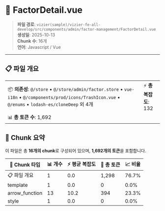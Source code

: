 # 📄 FactorDetail.vue

> **파일 경로**: `vizier(sample)/vizier-fe-all-develop/src/components/admin/factor-management/FactorDetail.vue`  
> **생성일**: 2025-10-13  
> **Chunk 수**: 16개  
> **언어**: Javascript / Vue
---





## 📋 파일 개요

| | |
|--|--|
| 📦 **의존성**: `@/store` • `@/store/admin/factor.store` • `vue-i18n` • `@/components/prod/icons/TrashIcon.vue` • `@/enums` • `lodash-es/cloneDeep` 외 4개 | ⚡ **총 복잡도**: 132 |
| 📊 **총 토큰 수**: 1,692 |  |






## 🧩 Chunk 요약

이 파일은 총 **16개의 chunk**로 구성되어 있으며, **1,692개의 토큰**을 포함합니다.

| 🧩 Chunk 타입 | 📊 개수 | ⚡ 평균 복잡도 | 📝 총 토큰 | 📈 비율 |
|---------------|--------|-------------|----------|--------|
| 📋 파일 개요 | 1 | 0.0 | 1,298 | 76.7% |
| template | 1 | 0.0 | 0 | 0.0% |
| arrow_function | 13 | 10.2 | 394 | 23.3% |
| style | 1 | 0.0 | 0 | 0.0% |

